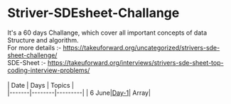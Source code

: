 # Striver-SDEsheet-Challange
It's a 60 days Challange, which cover all important concepts of data Structure and algorithm.
<br>
For more details :- https://takeuforward.org/uncategorized/strivers-sde-sheet-challenge/
<br>
SDE-Sheet :- https://takeuforward.org/interviews/strivers-sde-sheet-top-coding-interview-problems/
<br><br>
| Date | Days | Topics |         
|-------|--------|---------| 
| 6 June|[Day-1](./Day-1)| Array|
